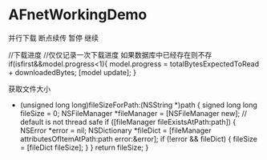 # AFnetWorkingDemo
并行下载 断点续传  暂停 继续


   //下载进度
    //仅仅记录一次下载进度 如果数据库中已经存在则不存
  if(isfirst&&model.progress<1){
      model.progress = totalBytesExpectedToRead + downloadedBytes;
       [model update];
  }


获取文件大小
- (unsigned long long)fileSizeForPath:(NSString *)path {
    signed long long fileSize = 0;
    NSFileManager *fileManager = [NSFileManager new]; // default is not thread safe
    if ([fileManager fileExistsAtPath:path]) {
        NSError *error = nil;
        NSDictionary *fileDict = [fileManager attributesOfItemAtPath:path error:&error];
        if (!error && fileDict) {
            fileSize = [fileDict fileSize];
        }
    }
    return fileSize;
}
